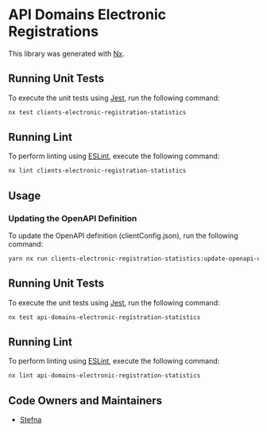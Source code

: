 # API Domains Electronic Registrations

This library was generated with [Nx](https://nx.dev).

## Running Unit Tests

To execute the unit tests using [Jest](https://jestjs.io), run the following command:

```sh
nx test clients-electronic-registration-statistics
```

## Running Lint

To perform linting using [ESLint](https://eslint.org/), execute the following command:

```sh
nx lint clients-electronic-registration-statistics
```

## Usage

### Updating the OpenAPI Definition

To update the OpenAPI definition (clientConfig.json), run the following command:

```sh
yarn nx run clients-electronic-registration-statistics:update-openapi-document
```

## Running Unit Tests

To execute the unit tests using [Jest](https://jestjs.io), run the following command:

```sh
nx test api-domains-electronic-registration-statistics
```

## Running Lint

To perform linting using [ESLint](https://eslint.org/), execute the following command:

```sh
nx lint api-domains-electronic-registration-statistics
```

## Code Owners and Maintainers

- [Stefna](https://github.com/orgs/island-is/teams/stefna/members)
